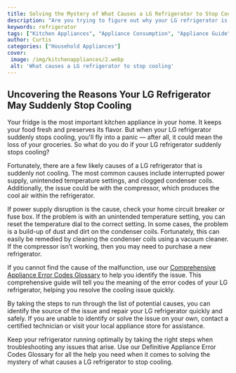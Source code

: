 ```yaml
---
title: Solving the Mystery of What Causes a LG Refrigerator to Stop Cooling
description: "Are you trying to figure out why your LG refrigerator is no longer cooling Undertake your own investigation here to find the answers and get your fridge back to its optimal performance"
keywords: refrigerator
tags: ["Kitchen Appliances", "Appliance Consumption", "Appliance Guide"]
author: Curtis
categories: ["Household Appliances"]
cover: 
 image: /img/kitchenappliances/2.webp
 alt: 'What causes a LG refrigerator to stop cooling'
---
```

## Uncovering the Reasons Your LG Refrigerator May Suddenly Stop Cooling
Your fridge is the most important kitchen appliance in your home. It keeps your food fresh and preserves its flavor. But when your LG refrigerator suddenly stops cooling, you'll fly into a panic — after all, it could mean the loss of your groceries. So what do you do if your LG refrigerator suddenly stops cooling? 

Fortunately, there are a few likely causes of a LG refrigerator that is suddenly not cooling. The most common causes include interrupted power supply, unintended temperature settings, and clogged condenser coils. Additionally, the issue could be with the compressor, which produces the cool air within the refrigerator. 

If power supply disruption is the cause, check your home circuit breaker or fuse box. If the problem is with an unintended temperature setting, you can reset the temperature dial to the correct setting. In some cases, the problem is a build-up of dust and dirt on the condenser coils. Fortunately, this can easily be remedied by cleaning the condenser coils using a vacuum cleaner. If the compressor isn’t working, then you may need to purchase a new refrigerator. 

If you cannot find the cause of the malfunction, use our [Comprehensive Appliance Error Codes Glossary](./error-codes/) to help you identify the issue. This comprehensive guide will tell you the meaning of the error codes of your LG refrigerator, helping you resolve the cooling issue quickly. 

By taking the steps to run through the list of potential causes, you can identify the source of the issue and repair your LG refrigerator quickly and safely. If you are unable to identify or solve the issue on your own, contact a certified technician or visit your local appliance store for assistance. 

Keep your refrigerator running optimally by taking the right steps when troubleshooting any issues that arise. Use our Definitive Appliance Error Codes Glossary for all the help you need when it comes to solving the mystery of what causes a LG refrigerator to stop cooling.
